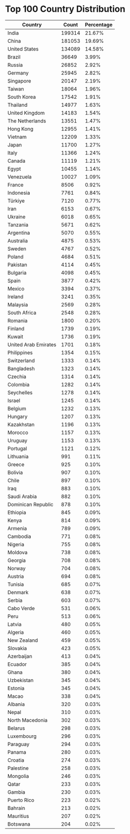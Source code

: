 # Top 100 Country Distribution
| Country | Count | Percentage |
|----|----|----|
| India | 199314 | 21.67% |
| China | 181053 | 19.69% |
| United States | 134089 | 14.58% |
| Brazil | 36649 | 3.99% |
| Russia | 26852 | 2.92% |
| Germany | 25945 | 2.82% |
| Singapore | 20147 | 2.19% |
| Taiwan | 18064 | 1.96% |
| South Korea | 17542 | 1.91% |
| Thailand | 14977 | 1.63% |
| United Kingdom | 14183 | 1.54% |
| The Netherlands | 13551 | 1.47% |
| Hong Kong | 12955 | 1.41% |
| Vietnam | 12209 | 1.33% |
| Japan | 11700 | 1.27% |
| Italy | 11366 | 1.24% |
| Canada | 11119 | 1.21% |
| Egypt | 10455 | 1.14% |
| Venezuela | 10027 | 1.09% |
| France | 8506 | 0.92% |
| Indonesia | 7761 | 0.84% |
| Türkiye | 7120 | 0.77% |
| Iran | 6153 | 0.67% |
| Ukraine | 6018 | 0.65% |
| Tanzania | 5671 | 0.62% |
| Argentina | 5070 | 0.55% |
| Australia | 4875 | 0.53% |
| Sweden | 4767 | 0.52% |
| Poland | 4684 | 0.51% |
| Pakistan | 4114 | 0.45% |
| Bulgaria | 4098 | 0.45% |
| Spain | 3877 | 0.42% |
| Mexico | 3394 | 0.37% |
| Ireland | 3241 | 0.35% |
| Malaysia | 2569 | 0.28% |
| South Africa | 2548 | 0.28% |
| Romania | 1800 | 0.20% |
| Finland | 1739 | 0.19% |
| Kuwait | 1736 | 0.19% |
| United Arab Emirates | 1701 | 0.18% |
| Philippines | 1354 | 0.15% |
| Switzerland | 1333 | 0.14% |
| Bangladesh | 1323 | 0.14% |
| Czechia | 1314 | 0.14% |
| Colombia | 1282 | 0.14% |
| Seychelles | 1278 | 0.14% |
| Israel | 1245 | 0.14% |
| Belgium | 1232 | 0.13% |
| Hungary | 1207 | 0.13% |
| Kazakhstan | 1196 | 0.13% |
| Morocco | 1157 | 0.13% |
| Uruguay | 1153 | 0.13% |
| Portugal | 1121 | 0.12% |
| Lithuania | 991 | 0.11% |
| Greece | 925 | 0.10% |
| Bolivia | 907 | 0.10% |
| Chile | 897 | 0.10% |
| Iraq | 883 | 0.10% |
| Saudi Arabia | 882 | 0.10% |
| Dominican Republic | 878 | 0.10% |
| Ethiopia | 845 | 0.09% |
| Kenya | 814 | 0.09% |
| Armenia | 789 | 0.09% |
| Cambodia | 771 | 0.08% |
| Nigeria | 755 | 0.08% |
| Moldova | 738 | 0.08% |
| Georgia | 708 | 0.08% |
| Norway | 704 | 0.08% |
| Austria | 694 | 0.08% |
| Tunisia | 685 | 0.07% |
| Denmark | 638 | 0.07% |
| Serbia | 603 | 0.07% |
| Cabo Verde | 531 | 0.06% |
| Peru | 513 | 0.06% |
| Latvia | 480 | 0.05% |
| Algeria | 460 | 0.05% |
| New Zealand | 459 | 0.05% |
| Slovakia | 423 | 0.05% |
| Azerbaijan | 413 | 0.04% |
| Ecuador | 385 | 0.04% |
| Ghana | 380 | 0.04% |
| Uzbekistan | 345 | 0.04% |
| Estonia | 345 | 0.04% |
| Macao | 338 | 0.04% |
| Albania | 320 | 0.03% |
| Nepal | 310 | 0.03% |
| North Macedonia | 302 | 0.03% |
| Belarus | 298 | 0.03% |
| Luxembourg | 296 | 0.03% |
| Paraguay | 294 | 0.03% |
| Panama | 280 | 0.03% |
| Croatia | 274 | 0.03% |
| Palestine | 258 | 0.03% |
| Mongolia | 246 | 0.03% |
| Qatar | 233 | 0.03% |
| Gambia | 230 | 0.03% |
| Puerto Rico | 223 | 0.02% |
| Bahrain | 213 | 0.02% |
| Mauritius | 207 | 0.02% |
| Botswana | 204 | 0.02% |
